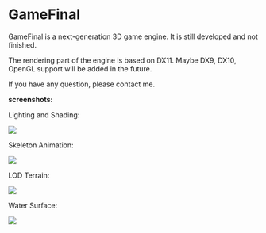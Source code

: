 GameFinal
=========

GameFinal is a next-generation 3D game engine. It is still developed and not finished.

The rendering part of the engine is based on DX11. Maybe DX9, DX10, OpenGL support will be added in the future.

If you have any question, please contact me.

<b>screenshots:</b>

<p>Lighting and Shading:</p>

<img src="http://ww1.sinaimg.cn/mw690/7d29c2abgw1em1kb4413qj20sw0me402.jpg"/><br/>

<p>Skeleton Animation:</p>

<img src="http://ww2.sinaimg.cn/mw690/7d29c2abgw1ef8nnbrdqzj20mo0hqn04.jpg"/><br/>

<p>LOD Terrain:</p>

<img src="http://ww3.sinaimg.cn/mw690/7d29c2abgw1em1kj3ybm5j20sw0medj1.jpg"/><br/>

<p>Water Surface:</p>

<img src="http://ww4.sinaimg.cn/mw690/7d29c2abgw1ehvzes2rm6j20mo0i076e.jpg"/><br/>


